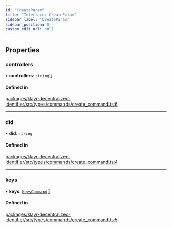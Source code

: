 ```yaml
---
id: "CreateParam"
title: "Interface: CreateParam"
sidebar_label: "CreateParam"
sidebar_position: 0
custom_edit_url: null
---
```


## Properties

### controllers

• **controllers**: `string`[]

#### Defined in

[packages/klayr-decentralized-identifier/src/types/commands/create_command.ts:6](https://github.com/aldhosutra/klayr-did/blob/515766d/packages/klayr-decentralized-identifier/src/types/commands/create_command.ts#L6)

___

### did

• **did**: `string`

#### Defined in

[packages/klayr-decentralized-identifier/src/types/commands/create_command.ts:4](https://github.com/aldhosutra/klayr-did/blob/515766d/packages/klayr-decentralized-identifier/src/types/commands/create_command.ts#L4)

___

### keys

• **keys**: [`KeysCommand`](KeysCommand.md)[]

#### Defined in

[packages/klayr-decentralized-identifier/src/types/commands/create_command.ts:5](https://github.com/aldhosutra/klayr-did/blob/515766d/packages/klayr-decentralized-identifier/src/types/commands/create_command.ts#L5)
